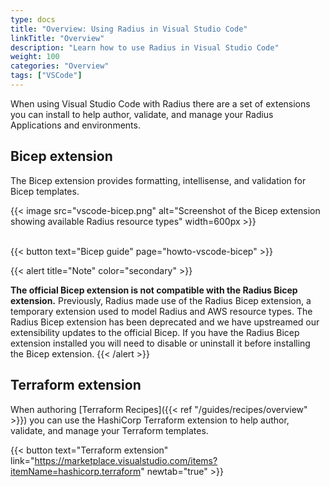 ```yaml
---
type: docs
title: "Overview: Using Radius in Visual Studio Code"
linkTitle: "Overview"
description: "Learn how to use Radius in Visual Studio Code"
weight: 100
categories: "Overview"
tags: ["VSCode"]
---
```


When using Visual Studio Code with Radius there are a set of extensions you can install to help author, validate, and manage your Radius Applications and environments.

## Bicep extension

The Bicep extension provides formatting, intellisense, and validation for Bicep templates.

{{< image src="vscode-bicep.png" alt="Screenshot of the Bicep extension showing available Radius resource types" width=600px >}}
<br /><br/>

{{< button text="Bicep guide" page="howto-vscode-bicep" >}}

{{< alert title="Note" color="secondary" >}}


**The official Bicep extension is not compatible with the Radius Bicep extension.** Previously, Radius made use of the Radius Bicep extension, a temporary extension used to model Radius and AWS resource types. The Radius Bicep extension has been deprecated and we have upstreamed our extensibility updates to the official Bicep. If you have the Radius Bicep extension installed you will need to disable or uninstall it before installing the Bicep extension. 
{{< /alert >}}

## Terraform extension

When authoring [Terraform Recipes]({{< ref "/guides/recipes/overview" >}}) you can use the HashiCorp Terraform extension to help author, validate, and manage your Terraform templates.

{{< button text="Terraform extension" link="https://marketplace.visualstudio.com/items?itemName=hashicorp.terraform" newtab="true" >}}